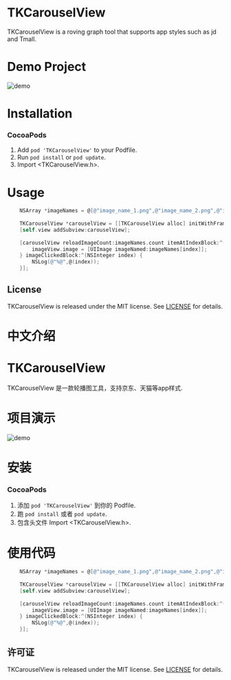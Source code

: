 # TKCarouselView
TKCarouselView is a roving graph tool that supports app styles such as jd and Tmall.

Demo Project
==============

![demo](https://github.com/libtinker/TKCarouselView/blob/master/TKCarouselView/demo.png)

Installation
==============
### CocoaPods
1. Add `pod 'TKCarouselView'` to your Podfile.
2. Run `pod install` or `pod update`.
3. Import \<TKCarouselView.h\>.

Usage
==============

``` objective-c
    NSArray *imageNames = @[@"image_name_1.png",@"image_name_2.png",@"image_name_3.png",@"image_name_4.png"];
    
    TKCarouselView *carouselView = [[TKCarouselView alloc] initWithFrame:CGRectMake(0, 0, self.view.bounds.size.width, self.view.bounds.size.width/2)];
    [self.view addSubview:carouselView];
    
    [carouselView reloadImageCount:imageNames.count itemAtIndexBlock:^(UIImageView *imageView, NSInteger index) {
        imageView.image = [UIImage imageNamed:imageNames[index]];
    } imageClickedBlock:^(NSInteger index) {
        NSLog(@"%@",@(index));
    }];
```

## License

TKCarouselView is released under the MIT license. See [LICENSE](https://github.com/libtinker/TKCarouselView/blob/master/LICENSE) for details.

# 中文介绍

# TKCarouselView
TKCarouselView 是一款轮播图工具，支持京东、天猫等app样式.

项目演示
==============

![demo](https://github.com/libtinker/TKCarouselView/blob/master/TKCarouselView/demo.png)

安装
==============
### CocoaPods
1. 添加 `pod 'TKCarouselView'` 到你的 Podfile.
2. 跑 `pod install` 或者 `pod update`.
3. 包含头文件 Import \<TKCarouselView.h\>.

使用代码
==============

``` objective-c
    NSArray *imageNames = @[@"image_name_1.png",@"image_name_2.png",@"image_name_3.png",@"image_name_4.png"];
    
    TKCarouselView *carouselView = [[TKCarouselView alloc] initWithFrame:CGRectMake(0, 0, self.view.bounds.size.width, self.view.bounds.size.width/2)];
    [self.view addSubview:carouselView];
    
    [carouselView reloadImageCount:imageNames.count itemAtIndexBlock:^(UIImageView *imageView, NSInteger index) {
        imageView.image = [UIImage imageNamed:imageNames[index]];
    } imageClickedBlock:^(NSInteger index) {
        NSLog(@"%@",@(index));
    }];
```
## 许可证

TKCarouselView is released under the MIT license. See [LICENSE](https://github.com/libtinker/TKCarouselView/blob/master/LICENSE) for details.

